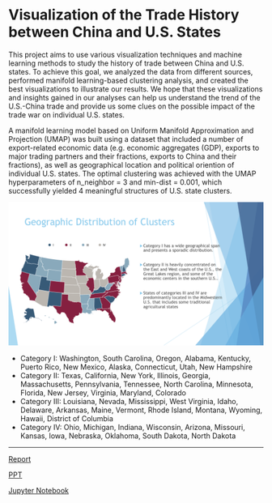 # Visualization of the Trade History between China and U.S. States

This project aims to use various visualization techniques and machine learning methods to study the history of trade between China and U.S. states. To achieve this goal, we analyzed the data from different sources, performed manifold learning-based clustering analysis, and created the best visualizations to illustrate our results. We hope that these visualizations and insights gained in our analyses can help us understand the trend of the U.S.-China trade and provide us some clues on the possible impact of the trade war on individual U.S. states.


A manifold learning model based on Uniform Manifold Approximation and Projection (UMAP) was built using a dataset that included a number of export-related economic data (e.g. economic aggregates (GDP), exports to major trading partners and their fractions, exports to China and their fractions), as well as geographical location and political oriention of individual U.S. states. The optimal clustering was achieved with the UMAP hyperparameters of n_neighbor = 3 and min-dist = 0.001, which successfully yielded 4 meaningful structures of U.S. state clusters.

![classification](image/GeographicDistribution.png)

-	Category I: Washington, South Carolina, Oregon, Alabama, Kentucky, Puerto Rico, New Mexico, Alaska, Connecticut, Utah, New Hampshire
-	Category II: Texas, California, New York, Illinois, Georgia, Massachusetts, Pennsylvania, Tennessee, North Carolina, Minnesota, Florida, New Jersey, Virginia, Maryland, Colorado
-	Category III: Louisiana, Nevada, Mississippi, West Virginia, Idaho, Delaware, Arkansas, Maine, Vermont, Rhode Island, Montana, Wyoming, Hawaii, District of Columbia
-	Category IV: Ohio, Michigan, Indiana, Wisconsin, Arizona, Missouri, Kansas, Iowa, Nebraska, Oklahoma, South Dakota, North Dakota

---
[Report](https://github.com/DongL/Data-Visualization/blob/master/Dviz%20Project%20Report.pdf)

[PPT](https://github.com/DongL/Data-Visualization/blob/master/Dviz_Project_PPT.pdf)

[Jupyter Notebook](https://github.com/DongL/Data-Visualization/blob/master/Dviz_Project_notebook.ipynb)
